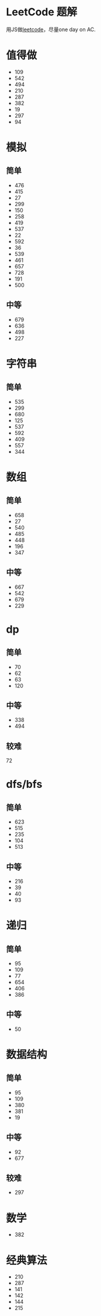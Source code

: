 # LeetCode 题解

用JS做[leetcode](https://leetcode.com)，尽量one day on AC.

# 值得做
* 109
* 542
* 494
* 210
* 287
* 382
* 19
* 297
* 94

# 模拟 
## 简单
* 476
* 415
* 27
* 299
* 150
* 258
* 419
* 537
* 22
* 592 
* 36
* 539
* 461
* 657
* 728
* 191
* 500
## 中等
* 679
* 636
* 498
* 227

# 字符串
## 简单
* 535 
* 299
* 680
* 125
* 537
* 592
* 409
* 557
* 344


# 数组 
## 简单
* 658
* 27
* 540
* 485
* 448
* 196
* 347

## 中等

* 667
* 542
* 679
* 229

# dp
## 简单
* 70
* 62
* 63
* 120

## 中等

* 338
* 494

## 较难
72

# dfs/bfs
## 简单
* 623
* 515
* 235
* 104
* 513

## 中等
* 216
* 39
* 40
* 93

# 递归
## 简单
* 95
* 109
* 77
* 654
* 406
* 386

## 中等
* 50

# 数据结构
## 简单
* 95
* 109
* 380
* 381
* 19

## 中等
* 92
* 677

## 较难
* 297

# 数学
* 382

# 经典算法
* 210
* 287
* 141
* 142
* 144 
* 215
